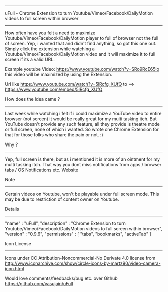 ******************************************************************************
uFull - Chrome Extension to turn Youtube/Vimeo/Facebook/DailyMotion videos to full screen within browser
******************************************************************************

How often have you felt a need to maximize Youtube/Vimeo/Facebook/DailyMotion player to full of browser not the full of screen. Yep, i wanted that and didn't find anything, so got this one out.
Simply click the extension while watching a Youtube/Vimeo/Facebook/DailyMotion video and it will maximize it to full screen if its a valid URL.

Example youtube Video:  https://www.youtube.com/watch?v=SRo9RcE65lo this video will be maximized by using the Extension.

Url like 
    https://www.youtube.com/watch?v=5lRcfg_XUfQ
to ==>
    https://www.youtube.com/embed/5lRcfg_XUfQ

How does the Idea came ?
*********************************
Last week while watching i felt if i could maximize a YouTube video to entire browser (not screen) it would be really great for my multi tasking itch. But YouTube doesn't provide any such feature, all they provide is theatre mode or full screen, none of which i wanted. So wrote one Chrome Extension for that for those folks who share the pain or not. :)

Why ?
*******
Yep, full screen is there, but as i mentioned it is more of an ointment for my multi tasking itch. That way you dont miss notifications from apps / browser tabs / OS Notifications etc. 
Website

Note
*******
Certain videos on Youtube, won't be playable under full screen mode. This may be due to restriction of content owner on Youtube.

Details
*******
"name" : "uFull",
"description" : "Chrome Extension to turn Youtube/Vimeo/Facebook/DailyMotion videos to full screen within browser",
"version" : "0.9.6",
"permissions" : [
    "tabs",
    "bookmarks",
    "activeTab"
]

Icon License
************
Icons under CC Attribution-Noncommercial-No Derivate 4.0 license from http://www.iconarchive.com/show/circle-icons-by-martz90/video-camera-icon.html

Would love comments/feedbacks/bug etc. over Github
https://github.com/vasujain/uFull